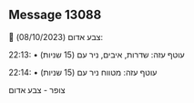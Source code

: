 ## Message 13088

🔴 צבע אדום (08/10/2023):

22:13:
• עוטף עזה: שדרות, איבים, ניר עם (15 שניות)

22:14:
• עוטף עזה: מטווח ניר עם (15 שניות)

צופר - צבע אדום

